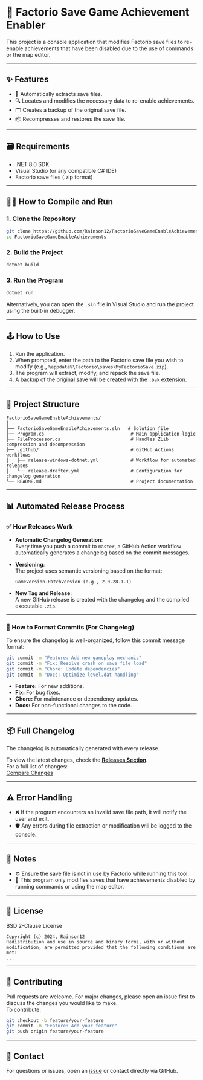 # 🚀 Factorio Save Game Achievement Enabler

This project is a console application that modifies Factorio save files to re-enable achievements that have been disabled due to the use of commands or the map editor.

---

## ✨ Features

- 🧐 Automatically extracts save files.
- 🔍 Locates and modifies the necessary data to re-enable achievements.
- 🗂 Creates a backup of the original save file.
- 📦 Recompresses and restores the save file.

---

## 🗃️ Requirements

- .NET 8.0 SDK
- Visual Studio (or any compatible C# IDE)
- Factorio save files (.zip format)

---

## 🧑‍💻 How to Compile and Run

### 1. Clone the Repository

```bash
git clone https://github.com/Rainson12/FactorioSaveGameEnableAchievements
cd FactorioSaveGameEnableAchievements
```

### 2. Build the Project

```bash
dotnet build
```

### 3. Run the Program

```bash
dotnet run
```

Alternatively, you can open the `.sln` file in Visual Studio and run the project using the built-in debugger.

---

## 🕹️ How to Use

1. Run the application.
2. When prompted, enter the path to the Factorio save file you wish to modify (e.g., `%appdata%\Factorio\saves\MyFactorioSave.zip`).
3. The program will extract, modify, and repack the save file.
4. A backup of the original save will be created with the `.bak` extension.

---

## 📁 Project Structure

```
FactorioSaveGameEnableAchievements/
│
├── FactorioSaveGameEnableAchievements.sln   # Solution file
├── Program.cs                                # Main application logic
├── FileProcessor.cs                          # Handles ZLib compression and decompression
├── .github/                                  # GitHub Actions workflows
│   ├── release-windows-dotnet.yml            # Workflow for automated releases
│   └── release-drafter.yml                   # Configuration for changelog generation
└── README.md                                 # Project documentation
```

---

## 📊 Automated Release Process

### ✅ How Releases Work

- **Automatic Changelog Generation**:  
  Every time you push a commit to `master`, a GitHub Action workflow automatically generates a changelog based on the commit messages.
- **Versioning**:  
  The project uses semantic versioning based on the format:

  ```
  GameVersion-PatchVersion (e.g., 2.0.28-1.1)
  ```

- **New Tag and Release**:  
  A new GitHub release is created with the changelog and the compiled executable `.zip`.

---

### 🔧 How to Format Commits (For Changelog)

To ensure the changelog is well-organized, follow this commit message format:

```bash
git commit -m "Feature: Add new gameplay mechanic"
git commit -m "Fix: Resolve crash on save file load"
git commit -m "Chore: Update dependencies"
git commit -m "Docs: Optimize level.dat handling"
```

- **Feature:** For new additions.
- **Fix:** For bug fixes.
- **Chore:** For maintenance or dependency updates.
- **Docs:** For non-functional changes to the code.

---

## 📦 Full Changelog

The changelog is automatically generated with every release.

To view the latest changes, check the **[Releases Section](https://github.com/Rainson12/FactorioSaveGameEnableAchievements/releases)**.  
For a full list of changes:  
[Compare Changes](https://github.com/Rainson12/FactorioSaveGameEnableAchievements/compare)

---

## ⚠️ Error Handling

- ❌ If the program encounters an invalid save file path, it will notify the user and exit.
- 🛡️ Any errors during file extraction or modification will be logged to the console.

---

## 📝 Notes

- ⚙️ Ensure the save file is not in use by Factorio while running this tool.
- 🏅 This program only modifies saves that have achievements disabled by running commands or using the map editor.

---

## 📄 License

BSD 2-Clause License

```
Copyright (c) 2024, Rainson12
Redistribution and use in source and binary forms, with or without
modification, are permitted provided that the following conditions are met:
...
```

---

## 🤝 Contributing

Pull requests are welcome. For major changes, please open an issue first to discuss the changes you would like to make.  
To contribute:

```bash
git checkout -b feature/your-feature
git commit -m "Feature: Add your feature"
git push origin feature/your-feature
```

---

## 📩 Contact

For questions or issues, open an [issue](https://github.com/Rainson12/FactorioSaveGameEnableAchievements/issues) or contact directly via GitHub.
